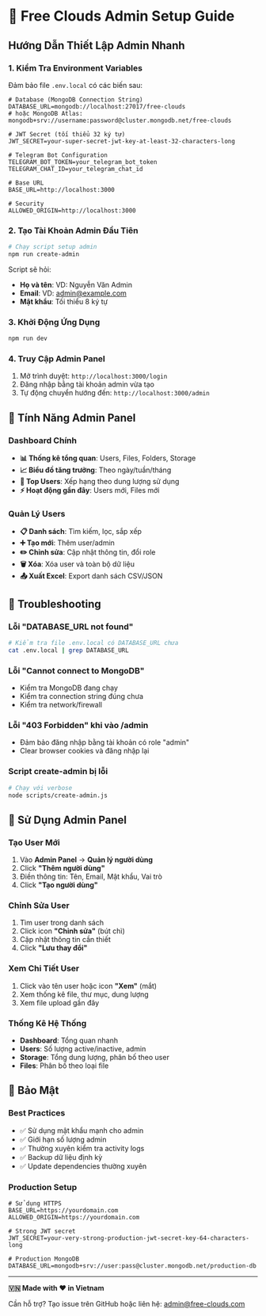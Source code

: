 # 🚀 Free Clouds Admin Setup Guide

## Hướng Dẫn Thiết Lập Admin Nhanh

### 1. Kiểm Tra Environment Variables

Đảm bảo file `.env.local` có các biến sau:

```env
# Database (MongoDB Connection String)
DATABASE_URL=mongodb://localhost:27017/free-clouds
# hoặc MongoDB Atlas: mongodb+srv://username:password@cluster.mongodb.net/free-clouds

# JWT Secret (tối thiểu 32 ký tự)
JWT_SECRET=your-super-secret-jwt-key-at-least-32-characters-long

# Telegram Bot Configuration
TELEGRAM_BOT_TOKEN=your_telegram_bot_token
TELEGRAM_CHAT_ID=your_telegram_chat_id

# Base URL
BASE_URL=http://localhost:3000

# Security
ALLOWED_ORIGIN=http://localhost:3000
```

### 2. Tạo Tài Khoản Admin Đầu Tiên

```bash
# Chạy script setup admin
npm run create-admin
```

Script sẽ hỏi:
- **Họ và tên**: VD: Nguyễn Văn Admin
- **Email**: VD: admin@example.com  
- **Mật khẩu**: Tối thiểu 8 ký tự

### 3. Khởi Động Ứng Dụng

```bash
npm run dev
```

### 4. Truy Cập Admin Panel

1. Mở trình duyệt: `http://localhost:3000/login`
2. Đăng nhập bằng tài khoản admin vừa tạo
3. Tự động chuyển hướng đến: `http://localhost:3000/admin`

## 🎯 Tính Năng Admin Panel

### Dashboard Chính
- **📊 Thống kê tổng quan**: Users, Files, Folders, Storage
- **📈 Biểu đồ tăng trưởng**: Theo ngày/tuần/tháng
- **👥 Top Users**: Xếp hạng theo dung lượng sử dụng
- **⚡ Hoạt động gần đây**: Users mới, Files mới

### Quản Lý Users
- **📋 Danh sách**: Tìm kiếm, lọc, sắp xếp
- **➕ Tạo mới**: Thêm user/admin
- **✏️ Chỉnh sửa**: Cập nhật thông tin, đổi role
- **🗑️ Xóa**: Xóa user và toàn bộ dữ liệu
- **📤 Xuất Excel**: Export danh sách CSV/JSON

## 🔧 Troubleshooting

### Lỗi "DATABASE_URL not found"
```bash
# Kiểm tra file .env.local có DATABASE_URL chưa
cat .env.local | grep DATABASE_URL
```

### Lỗi "Cannot connect to MongoDB"
- Kiểm tra MongoDB đang chạy
- Kiểm tra connection string đúng chưa
- Kiểm tra network/firewall

### Lỗi "403 Forbidden" khi vào /admin
- Đảm bảo đăng nhập bằng tài khoản có role "admin"
- Clear browser cookies và đăng nhập lại

### Script create-admin bị lỗi
```bash
# Chạy với verbose
node scripts/create-admin.js
```

## 📱 Sử Dụng Admin Panel

### Tạo User Mới
1. Vào **Admin Panel** → **Quản lý người dùng**
2. Click **"Thêm người dùng"**
3. Điền thông tin: Tên, Email, Mật khẩu, Vai trò
4. Click **"Tạo người dùng"**

### Chỉnh Sửa User
1. Tìm user trong danh sách
2. Click icon **"Chỉnh sửa"** (bút chì)
3. Cập nhật thông tin cần thiết
4. Click **"Lưu thay đổi"**

### Xem Chi Tiết User
1. Click vào tên user hoặc icon **"Xem"** (mắt)
2. Xem thống kê file, thư mục, dung lượng
3. Xem file upload gần đây

### Thống Kê Hệ Thống
- **Dashboard**: Tổng quan nhanh
- **Users**: Số lượng active/inactive, admin
- **Storage**: Tổng dung lượng, phân bố theo user
- **Files**: Phân bố theo loại file

## 🔐 Bảo Mật

### Best Practices
- ✅ Sử dụng mật khẩu mạnh cho admin
- ✅ Giới hạn số lượng admin
- ✅ Thường xuyên kiểm tra activity logs
- ✅ Backup dữ liệu định kỳ
- ✅ Update dependencies thường xuyên

### Production Setup
```env
# Sử dụng HTTPS
BASE_URL=https://yourdomain.com
ALLOWED_ORIGIN=https://yourdomain.com

# Strong JWT secret
JWT_SECRET=your-very-strong-production-jwt-secret-key-64-characters-long

# Production MongoDB
DATABASE_URL=mongodb+srv://user:pass@cluster.mongodb.net/production-db
```

---

**🇻🇳 Made with ❤️ in Vietnam**

Cần hỗ trợ? Tạo issue trên GitHub hoặc liên hệ: admin@free-clouds.com